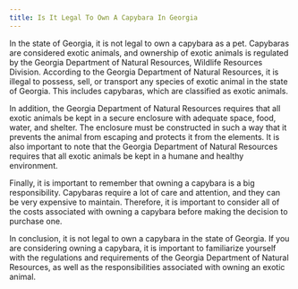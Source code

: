```yaml
---
title: Is It Legal To Own A Capybara In Georgia
---
```


In the state of Georgia, it is not legal to own a capybara as a pet. Capybaras are considered exotic animals, and ownership of exotic animals is regulated by the Georgia Department of Natural Resources, Wildlife Resources Division. According to the Georgia Department of Natural Resources, it is illegal to possess, sell, or transport any species of exotic animal in the state of Georgia. This includes capybaras, which are classified as exotic animals. 

In addition, the Georgia Department of Natural Resources requires that all exotic animals be kept in a secure enclosure with adequate space, food, water, and shelter. The enclosure must be constructed in such a way that it prevents the animal from escaping and protects it from the elements. It is also important to note that the Georgia Department of Natural Resources requires that all exotic animals be kept in a humane and healthy environment. 

Finally, it is important to remember that owning a capybara is a big responsibility. Capybaras require a lot of care and attention, and they can be very expensive to maintain. Therefore, it is important to consider all of the costs associated with owning a capybara before making the decision to purchase one. 

In conclusion, it is not legal to own a capybara in the state of Georgia. If you are considering owning a capybara, it is important to familiarize yourself with the regulations and requirements of the Georgia Department of Natural Resources, as well as the responsibilities associated with owning an exotic animal.